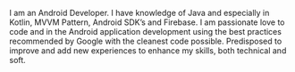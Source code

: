 I am an Android Developer. I have knowledge of Java and especially in Kotlin, MVVM Pattern, Android SDK’s and Firebase. I am passionate love to code and in the Android application development using the best practices recommended by Google with the cleanest code possible. Predisposed to improve and add new experiences to enhance  my skills, both technical and soft. 

